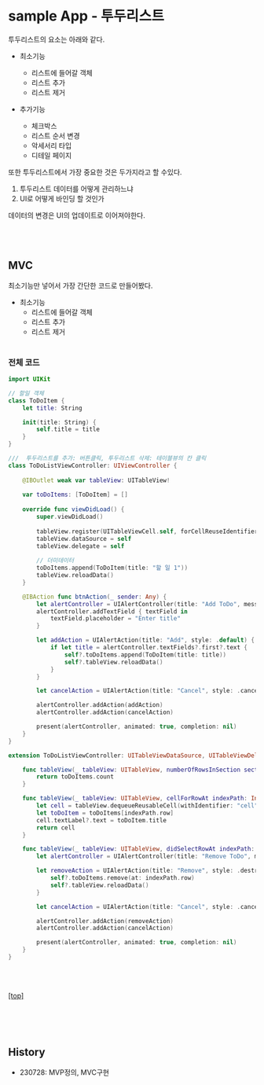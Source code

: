# sample App - 투두리스트

투두리스트의 요소는 아래와 같다.

- 최소기능
    - 리스트에 들어갈 객체
    - 리스트 추가
    - 리스트 제거
    
- 추가기능
    - 체크박스
    - 리스트 순서 변경
    - 악세서리 타입
    - 디테일 페이지

또한 투두리스트에서 가장 중요한 것은 두가지라고 할 수있다.  

1. 투두리스트 데이터를 어떻게 관리하느냐  
2. UI로 어떻게 바인딩 할 것인가  

데이터의 변경은 UI의 업데이트로 이어져야한다.  
<br><br><br>

## MVC
최소기능만 넣어서 가장 간단한 코드로 만들어봤다.  
  
- 최소기능  
    - 리스트에 들어갈 객체  
    - 리스트 추가 
    - 리스트 제거
<br><br>

### 전체 코드
```swift
import UIKit

// 할일 객체
class ToDoItem {
    let title: String

    init(title: String) {
        self.title = title
    }
}

///  투두리스트를 추가: 버튼클릭, 투두리스트 삭제: 테이블뷰의 칸 클릭
class ToDoListViewController: UIViewController {
    
    @IBOutlet weak var tableView: UITableView!
    
    var toDoItems: [ToDoItem] = []
    
    override func viewDidLoad() {
        super.viewDidLoad()
        
        tableView.register(UITableViewCell.self, forCellReuseIdentifier: "cell")
        tableView.dataSource = self
        tableView.delegate = self
        
        // 더미데이터
        toDoItems.append(ToDoItem(title: "할 일 1"))
        tableView.reloadData()
    }

    @IBAction func btnAction(_ sender: Any) {
        let alertController = UIAlertController(title: "Add ToDo", message: nil, preferredStyle: .alert)
        alertController.addTextField { textField in
            textField.placeholder = "Enter title"
        }

        let addAction = UIAlertAction(title: "Add", style: .default) { [weak self] _ in
            if let title = alertController.textFields?.first?.text {
                self?.toDoItems.append(ToDoItem(title: title))
                self?.tableView.reloadData()
            }
        }

        let cancelAction = UIAlertAction(title: "Cancel", style: .cancel, handler: nil)

        alertController.addAction(addAction)
        alertController.addAction(cancelAction)

        present(alertController, animated: true, completion: nil)
    }
}

extension ToDoListViewController: UITableViewDataSource, UITableViewDelegate {

    func tableView(_ tableView: UITableView, numberOfRowsInSection section: Int) -> Int {
        return toDoItems.count
    }

    func tableView(_ tableView: UITableView, cellForRowAt indexPath: IndexPath) -> UITableViewCell {
        let cell = tableView.dequeueReusableCell(withIdentifier: "cell", for: indexPath)
        let toDoItem = toDoItems[indexPath.row]
        cell.textLabel?.text = toDoItem.title
        return cell
    }

    func tableView(_ tableView: UITableView, didSelectRowAt indexPath: IndexPath) {
        let alertController = UIAlertController(title: "Remove ToDo", message: "Do you want to remove this item?", preferredStyle: .alert)

        let removeAction = UIAlertAction(title: "Remove", style: .destructive) { [weak self] _ in
            self?.toDoItems.remove(at: indexPath.row)
            self?.tableView.reloadData()
        }

        let cancelAction = UIAlertAction(title: "Cancel", style: .cancel, handler: nil)

        alertController.addAction(removeAction)
        alertController.addAction(cancelAction)

        present(alertController, animated: true, completion: nil)
    }
}
```
<br><br>

[[top]](#-sample-app---투두리스트)

<br><br><br>


## History
- 230728: MVP정의, MVC구현

